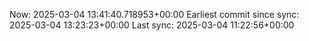 Now: 2025-03-04 13:41:40.718953+00:00 Earliest commit since sync: 2025-03-04 13:23:23+00:00 Last sync: 2025-03-04 11:22:56+00:00

